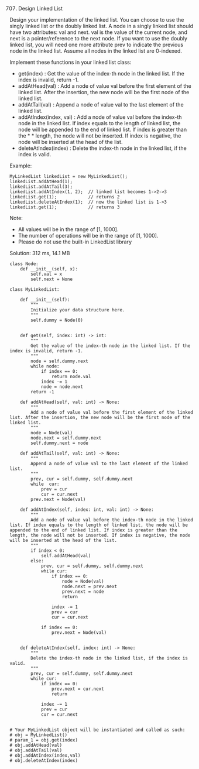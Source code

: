 707. Design Linked List

Design your implementation of the linked list. You can choose to use the singly linked list or the doubly linked list. A node in a singly linked list should have two attributes: val and next. val is the value of the current node, and next is a pointer/reference to the next node. If you want to use the doubly linked list, you will need one more attribute prev to indicate the previous node in the linked list. Assume all nodes in the linked list are 0-indexed.

Implement these functions in your linked list class:

* get(index) : Get the value of the index-th node in the linked list. If the index is invalid, return -1.
* addAtHead(val) : Add a node of value val before the first element of the linked list. After the insertion, the new node will be the first node of the linked list.
* addAtTail(val) : Append a node of value val to the last element of the linked list.
* addAtIndex(index, val) : Add a node of value val before the index-th node in the linked list. If index equals to the length of linked list, the node will be appended to the end of linked list. If index is greater than the * * length, the node will not be inserted. If index is negative, the node will be inserted at the head of the list.
* deleteAtIndex(index) : Delete the index-th node in the linked list, if the index is valid.

Example:
```
MyLinkedList linkedList = new MyLinkedList();
linkedList.addAtHead(1);
linkedList.addAtTail(3);
linkedList.addAtIndex(1, 2);  // linked list becomes 1->2->3
linkedList.get(1);            // returns 2
linkedList.deleteAtIndex(1);  // now the linked list is 1->3
linkedList.get(1);            // returns 3
```

Note:

* All values will be in the range of [1, 1000].
* The number of operations will be in the range of [1, 1000].
* Please do not use the built-in LinkedList library

Solution: 312 ms, 14.1 MB
```
class Node:
    def __init__(self, x):
        self.val = x
        self.next = None
        
class MyLinkedList:

    def __init__(self):
        """
        Initialize your data structure here.
        """
        self.dummy = Node(0)
        

    def get(self, index: int) -> int:
        """
        Get the value of the index-th node in the linked list. If the index is invalid, return -1.
        """
        node = self.dummy.next
        while node:
            if index == 0:
                return node.val
            index -= 1
            node = node.next
        return -1

    def addAtHead(self, val: int) -> None:
        """
        Add a node of value val before the first element of the linked list. After the insertion, the new node will be the first node of the linked list.
        """
        node = Node(val)
        node.next = self.dummy.next
        self.dummy.next = node

    def addAtTail(self, val: int) -> None:
        """
        Append a node of value val to the last element of the linked list.
        """
        prev, cur = self.dummy, self.dummy.next
        while  cur:
            prev = cur
            cur = cur.next
        prev.next = Node(val)

    def addAtIndex(self, index: int, val: int) -> None:
        """
        Add a node of value val before the index-th node in the linked list. If index equals to the length of linked list, the node will be appended to the end of linked list. If index is greater than the length, the node will not be inserted. If index is negative, the node will be inserted at the head of the list.
        """
        if index < 0:
            self.addAtHead(val)
        else: 
            prev, cur = self.dummy, self.dummy.next
            while cur:
                if index == 0:
                    node = Node(val)
                    node.next = prev.next
                    prev.next = node
                    return

                index -= 1
                prev = cur
                cur = cur.next

            if index == 0:
                prev.next = Node(val)
        

    def deleteAtIndex(self, index: int) -> None:
        """
        Delete the index-th node in the linked list, if the index is valid.
        """
        prev, cur = self.dummy, self.dummy.next
        while cur:
            if index == 0:
                prev.next = cur.next
                return
            
            index -= 1
            prev = cur
            cur = cur.next


# Your MyLinkedList object will be instantiated and called as such:
# obj = MyLinkedList()
# param_1 = obj.get(index)
# obj.addAtHead(val)
# obj.addAtTail(val)
# obj.addAtIndex(index,val)
# obj.deleteAtIndex(index)
```
